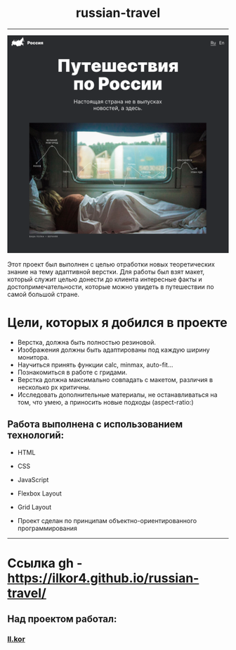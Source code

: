 <h1 align="center">russian-travel</h1>

---

<img src="./images/travel.png">

<p>Этот проект был выполнен с целью отработки новых теоретических знание на тему адаптивной верстки.
Для работы был взят макет, который служит целью донести до клиента интересные факты и достопримечательности, которые можно увидеть в путешествии по самой большой стране.</p>

# Цели, которых я добился в проекте
* Верстка, должна быть полностью резиновой.
* Изображения должны быть адаптированы под каждую ширину монитора.
* Научиться принять функции calc, minmax, auto-fit...
* Познакомиться в работе с гридами.
* Верстка должна максимально совпадать с макетом, различия в несколько px критичны.
* Исследовать дополнительные материалы, не останавливаться на том, что умею, а приносить новые подходы (aspect-ratio:)


<h2>Работа выполнена с использованием технологий:</h2>
<ul>
  <li><p>HTML</p></li>
  <li><p>CSS</p></li>
  <li><p>JavaScript</p></li>
  <li><p>Flexbox Layout</p></li>
  <li><p>Grid Layout</p></li>
  <li><p>Проект сделан по принципам объектно-ориентированного программирования</p></li>
</ul>


________________________________

# Cсылка gh - https://ilkor4.github.io/russian-travel/

<h2>Над проектом работал:</h2>
<h3><a href="https://github.com/ilkor4" target="_blank">Il.kor</a></h3>


